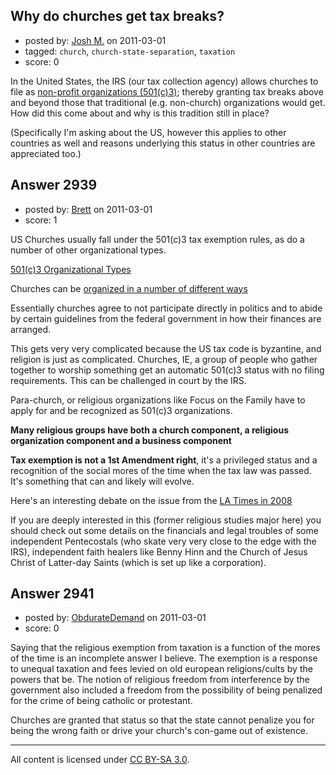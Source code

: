 ## Why do churches get tax breaks?

- posted by: [Josh M.](https://stackexchange.com/users/-1/1091-josh-m) on 2011-03-01
- tagged: `church`, `church-state-separation`, `taxation`
- score: 0

In the United States, the IRS (our tax collection agency) allows churches to file as [non-profit organizations (501(c)3)][1]; thereby granting tax breaks above and beyond those that traditional (e.g. non-church) organizations would get. How did this come about and why is this tradition still in place?

(Specifically I'm asking about the US, however this applies to other countries as well and reasons underlying this status in other countries are appreciated too.)


  [1]: http://www.irs.gov/charities/charitable/article/0,,id=96099,00.html


## Answer 2939

- posted by: [Brett](https://stackexchange.com/users/-1/811-brett) on 2011-03-01
- score: 1

<p>US Churches usually fall under the 501(c)3 tax exemption rules, as do a number of other organizational types.</p>

<p><a href="http://www.irs.gov/charities/charitable/article/0,,id=175418,00.html" rel="nofollow">501(c)3 Organizational Types</a></p>

<p>Churches can be <a href="http://www.irs.gov/pub/irs-pdf/p1828.pdf" rel="nofollow">organized in a number of different ways</a></p>

<p>Essentially churches agree to not participate directly in politics and to abide by certain guidelines from the federal government in how their finances are arranged.</p>

<p>This gets very very complicated because the US tax code is byzantine, and religion is just as complicated. Churches, IE, a group of people who gather together to worship something get an automatic 501(c)3 status with no filing requirements. This can be challenged in court by the IRS.</p>

<p>Para-church, or religious organizations like Focus on the Family have to apply for and be recognized as 501(c)3 organizations.</p>

<p><strong>Many religious groups have both a church component, a religious organization component and a business component</strong></p>

<p><strong>Tax exemption is not a 1st Amendment right</strong>, it's a privileged status and a recognition of the social mores of the time when the tax law was passed. It's something that can and likely will evolve.</p>

<p>Here's an interesting debate on the issue from the <a href="http://www.latimes.com/features/religion/la-oew-lynn-stanley23-2008sep23,0,2226105.story" rel="nofollow">LA Times in 2008</a></p>

<p>If you are deeply interested in this (former religious studies major here) you should check out some details on the financials and legal troubles of some independent Pentecostals (who skate very very close to the edge with the IRS), independent faith healers like Benny Hinn and the Church of Jesus Christ of Latter-day Saints (which is set up like a corporation).  </p>



## Answer 2941

- posted by: [ObdurateDemand](https://stackexchange.com/users/-1/524-obduratedemand) on 2011-03-01
- score: 0

Saying that the religious exemption from taxation is a function of the mores of the time is an incomplete answer I believe.  The exemption is a response to unequal taxation and fees levied on old european religions/cults by the powers that be.  The notion of religious freedom from interference by the government also included a freedom from the possibility of being penalized for the crime of being catholic or protestant.

Churches are granted that status so that the state cannot penalize you for being the wrong faith or drive your church's con-game out of existence.



---

All content is licensed under [CC BY-SA 3.0](https://creativecommons.org/licenses/by-sa/3.0/).

